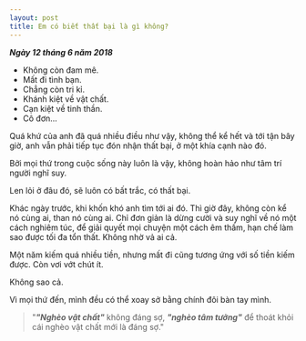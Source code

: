 ```yaml
--- 
layout: post
title: Em có biết thất bại là gì không?
---
```


_**Ngày 12 tháng 6 năm 2018**_

- Không còn đam mê.
- Mất đi tình bạn.
- Chẳng còn tri kỉ.
- Khánh kiệt về vật chất.
- Cạn kiệt về tinh thần.
- Cô đơn...

Quá khứ của anh đã quá nhiều điều như vậy, không thể kể hết và tới tận bây giờ, anh vẫn phải tiếp tục đón nhận thất bại, ở một khía cạnh nào đó.

Bởi mọi thứ trong cuộc sống này luôn là vậy, không hoàn hảo như tâm trí người nghĩ suy.

Len lỏi ở đâu đó, sẽ luôn có bất trắc, có thất bại.

Khác ngày trước, khi khốn khó anh tìm tới ai đó. Thì giờ đây, không còn kể nó cùng ai, than nó cùng ai. Chỉ đơn giản là dừng cười và suy nghĩ về nó một cách nghiêm túc, để giải quyết mọi chuyện một cách êm thấm, hạn chế làm sao được tối đa tổn thất. Không nhờ vả ai cả.

Một năm kiếm quá nhiều tiền, nhưng mất đi cũng tương ứng với số tiền kiếm được. Còn vơi vớt chút ít.

Không sao cả.

Vì mọi thứ đến, mình đều có thể xoay sở bằng chính đôi bàn tay mình.

> "_**"Nghèo vật chất"**_ không đáng sợ, _**"nghèo tâm tưởng"**_ để thoát khỏi cái nghèo vật chất mới là đáng sợ."
